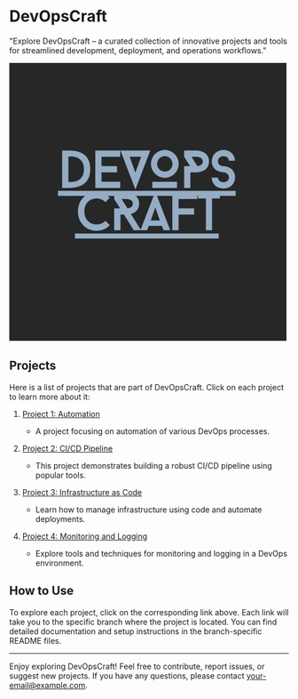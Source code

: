 # DevOpsCraft

"Explore DevOpsCraft – a curated collection of innovative projects and tools for streamlined development, deployment, and operations workflows."

![Logo](https://github.com/advaya1sourav/DevOpsCraft/blob/main/Gray%20and%20Black%20Simple%20Studio%20Logo.jpg)

## Projects

Here is a list of projects that are part of DevOpsCraft. Click on each project to learn more about it:

1. [Project 1: Automation](https://github.com/your-username/your-repo/tree/automation-branch)
   - A project focusing on automation of various DevOps processes.

2. [Project 2: CI/CD Pipeline](https://github.com/your-username/your-repo/tree/cicd-branch)
   - This project demonstrates building a robust CI/CD pipeline using popular tools.

3. [Project 3: Infrastructure as Code](https://github.com/your-username/your-repo/tree/iac-branch)
   - Learn how to manage infrastructure using code and automate deployments.

4. [Project 4: Monitoring and Logging](https://github.com/your-username/your-repo/tree/monitoring-branch)
   - Explore tools and techniques for monitoring and logging in a DevOps environment.

## How to Use

To explore each project, click on the corresponding link above. Each link will take you to the specific branch where the project is located. You can find detailed documentation and setup instructions in the branch-specific README files.

---

Enjoy exploring DevOpsCraft! Feel free to contribute, report issues, or suggest new projects. If you have any questions, please contact [your-email@example.com](mailto:your-email@example.com).

